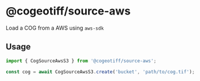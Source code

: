 # @cogeotiff/source-aws

Load a COG from a AWS using `aws-sdk`

## Usage

```javascript
import { CogSourceAwsS3 } from '@cogeotiff/source-aws';

const cog = await CogSourceAwsS3.create('bucket', 'path/to/cog.tif');
```
